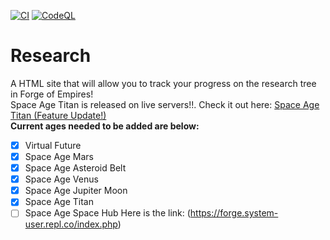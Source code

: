 [![CI](https://github.com/WindowsSystemAdmin/research/actions/workflows/HTMLCHECK.yaml/badge.svg?branch=main&event=push)](https://github.com/WindowsSystemAdmin/research/actions/workflows/HTMLCHECK.yaml)
[![CodeQL](https://github.com/WindowsSystemAdmin/research/actions/workflows/codeql.yaml/badge.svg?branch=main&event=push)](https://github.com/WindowsSystemAdmin/research/actions/workflows/codeql.yaml)

# Research
A HTML site that will allow you to track your progress on the research tree in Forge of Empires!\
Space Age Titan is released on live servers!!. Check it out here:
[Space Age Titan (Feature Update!)](https://forum.us.forgeofempires.com/index.php?threads/space-age-titan.45420/) <br>
**Current ages needed to be added are below:** 
- [X] Virtual Future
- [X] Space Age Mars
- [X] Space Age Asteroid Belt
- [X] Space Age Venus
- [X] Space Age Jupiter Moon
- [X] Space Age Titan
- [ ] Space Age Space Hub
Here is the link: (https://forge.system-user.repl.co/index.php)
